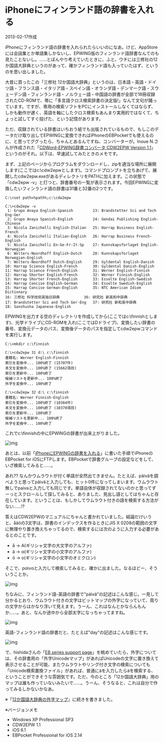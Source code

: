 # iPhoneにフィンランド語の辞書を入れる

2013-02-17作成

iPhoneにフィンランド語の辞書を入れられたらいいのになあ。けど、AppStoreには会話集とか単語集しかないし、EPWING版のフィンランド語辞書なんてのも見たことないし。……とぼんやり考えていたときに、ふと、ウチには三修社の12か国語大辞典というのがあって、確かフィンランド語も入っていたはず、というのを思い出しました。

大昔に買ったこの「三修社 12か国語大辞典」というのは、日本語・英語・ドイツ語・フランス語・イタリア語・スペイン語・オランダ語・デンマーク語・スウェーデン語・フィンランド語・ノルウェー語・中国語の辞書が全部で18冊収録されたCD-ROMで、帯に「多言語クロス検索辞書の決定版!」なんて文句が踊っています。ですが、専用の検索ソフトをPCにインストールしなくてはならず、しかも動作が遅く、英語を軸にしたクロス検索もあんまり実用的ではなくて、ちょっと試してすぐ投げた、という記憶があります。

ただ、収録されている辞書はいちおう紙でも出版されているもので、もしこのデータだけ取り出してEPWINGに変換できればiPhoneのEBPocketでも使えるのに、と思ってググったら、ちゃんとあるんですね、コンバーターが。Inoue N.さんが作成された「[CDWord-EPWING辞書コンバータ CDW2EPW Version 1.1](http://hp.vector.co.jp/authors/VA022273/dic/cdw2epw/)」というのがそれ。以下は、早速試してみたときのメモです。

まず、上記のページからプログラムをダウンロードし、zipを適当な場所に展開します(ここではc:\cdw2epwとします)。コマンドプロンプトを立ちあげて、展開したcdw2epw.exeがあるディレクトリをPATHに加えます。この状態で「cdw2epw -v」と打つと、辞書番号の一覧が表示されます。今回EPWINGに変換したいフィンランド語の辞書は31番と32番の2つです。

```console
C:\>set path=%path%;c:\cdw2epw

C:\>cdw2epw -v
 1: Grupo Anaya English-Spanish         23: Brandstetter Sci and Tech Eng-Ger
 2: Grupo Anaya Spanish-English         24: Gendai Publishing English-Chinese
 3: Nicola Zanichelli English-Italian   25: Harrap Business English-French
 4: Nicola Zanichelli Italian-English   26: Harrap Business French-English
 5: Nicola Zanichelli En-Ge-Fr-It-Sp    27: Kunnskapsforlaget English-Norwegian
 6: Wolters-Noordhoff English-Dutch     28: Kunnskapsforlaget Norwegian-English
 7: Wolters-Noordhoff Dutch-English     29: Gyldental English-Danish
10: Harrap Science English-French       30: Gyldental Danish-English
11: Harrap Science French-English       31: Werner English-Finnish
12: Harrap Shorter English-French       32: Werner Finnish-English
13: Harrap Shorter French-English       33: Esselte English-Swedish
14: Harrap Concise English-German       34: Esselte Swedish-English
15: Harrap Concise German-English       35: NTC American Idiom Dictionary
16: 三修社 科学技術英独日辞典           36: 研究社 新英和中辞典
17: Brandstetter Sci and Tech Ger-Eng   37: 研究社 新和英中辞典
18: Sanshusha Japanese-English
```

EPWINGを出力する空のディレクトリを作成してから(ここではc:\finnishとします)、光学ドライブにCD-ROMを入れ(ここではDドライブ)、変換したい辞書の番号、変換元データのパス、変換後データのパスを指定してcdw2epwコマンドを実行します。

```console
C:\>mkdir c:\finnish

C:\>cdw2epw 31 d:\ c:\finnish
書籍名: Werner English-Finnish
索引を変換中... 100%終了 (15707件)
本文を変換中... 100%終了 (15662項目)
索引を更新中... 100%終了
候補リストを更新中... 100%終了
外字を変換中... 100%終了

C:\>cdw2epw 32 d:\ c:\finnish
書籍名: Werner Finnish-English
索引を変換中... 100%終了 (10364件)
本文を変換中... 100%終了 (10370項目)
索引を更新中... 100%終了
候補リストを更新中... 100%終了
外字を変換中... 100%終了
```

これでc:\finnishの中にEPWINGの辞書が出来上がりました。

![img](img/20130217-001.png)

あとは、以前「[iPhoneにEPWINGの辞書を入れる](20110612.md)」に書いた手順でiPhoneのEBPocket for iOSにFTPします。EBPocketで辞書グループの設定などをして、いざ検索してみると……。

あれ?? なんかウムラウトが付く単語が全然出てきません。たとえば、päiväを調べようと思ってpäiväと入力しても、ヒット0件になってしまいます。ウムラウト無しでpaivaと入力しても同じです。単語自体が収録されてないのかと思ってずーっとスクロールして探してみると、ありました、見出し語としてはちゃんと存在しています。ということは、もしかしてウムラウト付きの語を検索する方法がない……!?

答えはCDW2EPWのマニュアルにちゃんと書かれていました。結論だけいうと、åäöの3文字は、辞書のインデックスを作るときにJIS X 0208の範囲の文字に無理やり置き換えちゃってるので、検索するには次のように入力する必要があるとのことです。

- å → Α(ギリシャ文字の大文字のアルファ)
- ä → α(ギリシャ文字の小文字のアルファ)
- ö → ο(ギリシャ文字の小文字のオミクロン)

そこで、pαivαと入力して検索してみると、確かに出ました。なるほどー、そういうことか。

![img](img/20130217-002.png)

ちなみに、フィンランド語-英語の辞書で"päivä"の記述はこんな感じ。一見して分かるとおり、ウムラウト付きの文字はビットマップの外字になっていて、周りの文字からはかなり浮いて見えます。うーん、これはなんとかならんもんか……。あと、なんか途中から全部太字になっちゃってますね。

![img](img/20130217-003.png)

英語-フィンランド語の辞書だと、たとえば"day"の記述はこんな感じです。

![img](img/20130217-004.png)

で、hishidaさんの「[EB series support page](http://www31.ocn.ne.jp/~h_ishida/)」を眺めていたら、外字については、その辞書用の「外字Unicodeマップ」があればUnicodeの文字に置き換えて表示させることが可能、またウムラウトやリング付き文字の検索についても「Unicode検索置換ファイル」があれば、普通にäを入力したらäを検索する、ということができそうな雰囲気です。ただ、今のところ「12か国語大辞典」用のマップは誰も作っていないみたいで……。うーん、そうなると、これは自分で作ってみるしかないかなあ。

※「[12か国語大辞典の外字マップ](20130224.md)」に続きを書きました。

※バージョンメモ

- Windows XP Professional SP3
- CDW2EPW 1.1
- iOS 6.1
- EBPocket Professional for iOS 2.14
